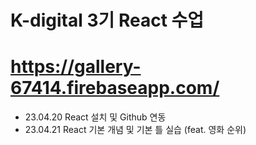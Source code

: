 # K-digital 3기 React 수업
# https://gallery-67414.firebaseapp.com/
+ 23.04.20 React 설치 및 Github 연동
+ 23.04.21 React 기본 개념 및 기본 틀 실습 (feat. 영화 순위)
